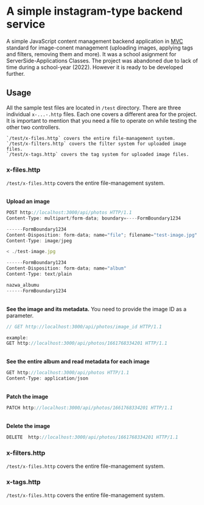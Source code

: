 # A simple instagram-type backend service

A simple JavaScript content management backend application in [MVC](https://en.wikipedia.org/wiki/Model%E2%80%93view%E2%80%93controller) standard for image-conent management (uploading images, applying tags and filters, removing them and more). It was a school asignment for ServerSide-Applications Classes. The project was abandoned due to lack of time during a school-year (2022). However it is ready to be developed further. 

## Usage

All the sample test files are located in `/test` directory. There are three individual `x-...-.http` files. Each one covers a different area for the project. It is important to mention that you need a file to operate on while testing the other two controllers.
```
`/test/x-files.http` covers the entire file-management system. 
`/test/x-filters.http` covers the filter system for uploaded image files.  
`/test/x-tags.http` covers the tag system for uploaded image files. 
```

### x-files.http
`/test/x-files.http` covers the entire file-management system. 

<br>**Upload an image**
```js
POST http://localhost:3000/api/photos HTTP/1.1
Content-Type: multipart/form-data; boundary=----FormBoundary1234

------FormBoundary1234
Content-Disposition: form-data; name="file"; filename="test-image.jpg"
Content-Type: image/jpeg

< ./test-image.jpg

------FormBoundary1234
Content-Disposition: form-data; name="album"
Content-Type: text/plain

nazwa_albumu
------FormBoundary1234
```

<br>**See the image and its metadata.** You need to provide the image ID as a parameter.
```js
// GET http://localhost:3000/api/photos/image_id HTTP/1.1

example:
GET http://localhost:3000/api/photos/1661768334201 HTTP/1.1
```

<br>**See the entire album and read metadata for each image**
```js
GET http://localhost:3000/api/photos HTTP/1.1
Content-Type: application/json
```

<br>**Patch the image**
```js
PATCH http://localhost:3000/api/photos/1661768334201 HTTP/1.1
```

<br>**Delete the image**
```js
DELETE  http://localhost:3000/api/photos/1661768334201 HTTP/1.1
```

### x-filters.http
`/test/x-files.http` covers the entire file-management system.

### x-tags.http
`/test/x-files.http` covers the entire file-management system.
